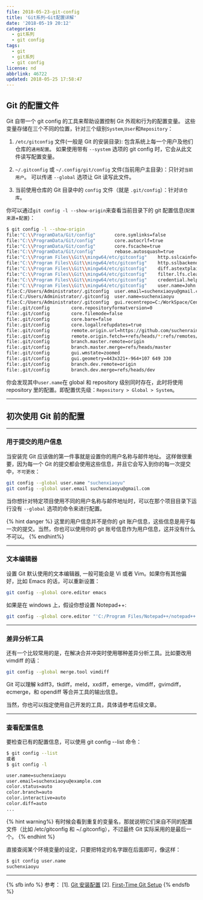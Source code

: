 ```yaml
---
file: 2018-05-23-git-config
title: 'Git系列—Git配置详解'
date: '2018-05-19 20:12'
categories:
  - git系列
  - git config
tags:
  - git
  - git系列
  - git config
license: nd
abbrlink: 46722
updated: 2018-05-25 17:58:47
---
```


## Git 的配置文件

Git 自带一个 git config 的工具来帮助设置控制 Git 外观和行为的配置变量。 这些变量存储在三个不同的位置，针对三个级别`System`,`User`和`Repository`：

1.  `/etc/gitconfig` 文件(一般是 Git 的安装目录): 包含系统上每一个用户及他们仓库的`通用配置`。 如果使用带有 `--system` 选项的 git config 时，它会从此文件读写配置变量。

2.  `~/.gitconfig` 或 `~/.config/git/config` 文件(当前用户主目录)：只针对`当前用户`。 可以传递 `--global` 选项让 Git 读写此文件。

3.  当前使用仓库的 Git 目录中的 `config` 文件（就是 `.git/config`）：针对`该仓库`。

你可以通过`git config -l --show-origin`来查看当前目录下的 git 配置信息(`配置来源`+`配置`)：

<!--more-->

```bash
$ git config -l --show-origin
file:"C:\\ProgramData/Git/config"       core.symlinks=false
file:"C:\\ProgramData/Git/config"       core.autocrlf=true
file:"C:\\ProgramData/Git/config"       core.fscache=true
file:"C:\\ProgramData/Git/config"       rebase.autosquash=true
file:"C:\\Program Files\\Git\\mingw64/etc/gitconfig"    http.sslcainfo=C:/Program Files/Git/mingw64/ssl/certs/ca-bundle.crt
file:"C:\\Program Files\\Git\\mingw64/etc/gitconfig"    http.sslbackend=openssl
file:"C:\\Program Files\\Git\\mingw64/etc/gitconfig"    diff.astextplain.textconv=astextplain
file:"C:\\Program Files\\Git\\mingw64/etc/gitconfig"    filter.lfs.clean=git-lfs clean -- %f
file:"C:\\Program Files\\Git\\mingw64/etc/gitconfig"    credential.helper=manager
file:"C:\\Program Files\\Git\\mingw64/etc/gitconfig"    user.name=John Doe
file:C:/Users/Administrator/.gitconfig  user.email=suchenxiaoyu@gmail.com
file:C:/Users/Administrator/.gitconfig  user.name=suchenxiaoyu
file:C:/Users/Administrator/.gitconfig  gui.recentrepo=C:/WorkSpace/Center
file:.git/config        core.repositoryformatversion=0
file:.git/config        core.filemode=false
file:.git/config        core.bare=false
file:.git/config        core.logallrefupdates=true
file:.git/config        remote.origin.url=https://github.com/suchenrain/workspace.git
file:.git/config        remote.origin.fetch=+refs/heads/*:refs/remotes/origin/*
file:.git/config        branch.master.remote=origin
file:.git/config        branch.master.merge=refs/heads/master
file:.git/config        gui.wmstate=zoomed
file:.git/config        gui.geometry=443x321+-964+107 649 330
file:.git/config        branch.dev.remote=origin
file:.git/config        branch.dev.merge=refs/heads/dev
```

你会发现其中`user.name`在 global 和 repository 级别同时存在，此时将使用 repository 里的配置。即配置优先级：`Repository > Global > System`。

---

## 初次使用 Git 前的配置

---

### 用于提交的用户信息

当安装完 Git 应该做的第一件事就是设置你的用户名称与邮件地址。 这样做很重要，因为每一个 Git 的提交都会使用这些信息，并且它会写入到你的每一次提交中，`不可更改`：

```bash
git config --global user.name "suchenxiaoyu"
git config --global user.email suchenxiaoyu@gmail.com
```

当你想针对特定项目使用不同的用户名称与邮件地址时，可以在那个项目目录下运行没有 `--global` 选项的命令来进行配置。

{% hint danger %}
这里的用户信息并不是你的 git 账户信息，这些信息是用于每一次的提交。当然，你也可以使用你的 git 账号信息作为用户信息，这并没有什么不可以。
{% endhint%}

---

### 文本编辑器

设置 Git 默认使用的文本编辑器, 一般可能会是 Vi 或者 Vim。如果你有其他偏好，比如 Emacs 的话，可以重新设置：

```bash
git config --global core.editor emacs
```

如果是在 windows 上，假设你想设置 Notepad++:

```bash
git config --global core.editor "'C:/Program Files/Notepad++/notepad++.exe' -multiInst -nosession"
```

---

### 差异分析工具

还有一个比较常用的是，在解决合并冲突时使用哪种差异分析工具。比如要改用 vimdiff 的话：

```bash
git config --global merge.tool vimdiff
```

Git 可以理解 kdiff3，tkdiff，meld，xxdiff，emerge，vimdiff，gvimdiff，ecmerge，和 opendiff 等合并工具的输出信息。

当然，你也可以指定使用自己开发的工具，具体请参考后续文章。

---

### 查看配置信息

要检查已有的配置信息，可以使用 git config --list 命令：

```bash
$ git config --list
或者
$ git config -l

user.name=suchenxiaoyu
user.email=suchenxiaoyu@example.com
color.status=auto
color.branch=auto
color.interactive=auto
color.diff=auto
...
```

{% hint warning%}
有时候会看到重复的变量名，那就说明它们来自不同的配置文件（比如 /etc/gitconfig 和 ~/.gitconfig），不过最终 Git 实际采用的是最后一个。
{% endhint %}

直接查阅某个环境变量的设定，只要把特定的名字跟在后面即可，像这样：

```bash
$ git config user.name
suchenxiaoyu
```

---

{% sfb info %}
参考：
[1]. [Git 安装配置](http://www.runoob.com/git/git-install-setup.html)
[2]. [First-Time Git Setup](https://git-scm.com/book/en/v2/Getting-Started-First-Time-Git-Setup)
{% endsfb %}
